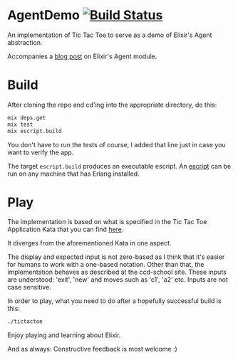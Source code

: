 AgentDemo [![Build Status](https://travis-ci.org/mkrogemann/agent_demo.svg)](https://travis-ci.org/mkrogemann/agent_demo)
============

An implementation of Tic Tac Toe to serve as a demo of Elixir's Agent abstraction.

Accompanies a [blog post](https://blog.codecentric.de/en/2016/04/elixir-where-is-your-state) on Elixir's Agent module.

# Build

After cloning the repo and cd'ing into the appropriate directory, do this:

``` bash
mix deps.get
mix test
mix escript.build
```

You don't have to run the tests of course, I added that line just in case you want to verify the app.

The target ```escript.build``` produces an executable escript. An [escript](http://erlang.org/doc/man/escript.html) can be run on any machine that has Erlang installed.

# Play

The implementation is based on what is specified in the Tic Tac Toe Application Kata that you can find [here](http://ccd-school.de/coding-dojo/).

It diverges from the aforementioned Kata in one aspect.

The display and expected input is not zero-based as I think that it's easier for humans to work with a one-based notation. Other than that, the implementation behaves as described at the ccd-school site. These inputs are understood: 'exit', 'new' and moves such as 'c1', 'a2' etc. Inputs are not case sensitive.

In order to play, what you need to do after a hopefully successful build is this:

``` bash
./tictactoe
```

Enjoy playing and learning about Elixir.

And as always: Constructive feedback is most welcome :)
